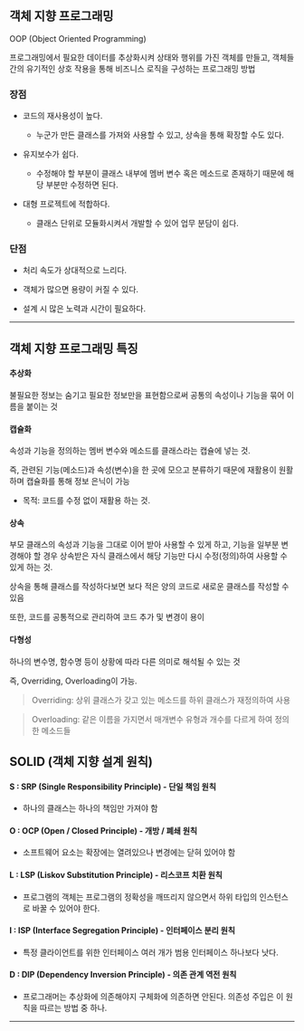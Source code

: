 ## 객체 지향 프로그래밍 

 OOP (Object Oriented Programming)
 
 프로그래밍에서 필요한 데이터를 추상화시켜 상태와 행위를 가진 객체를 만들고, 객체들 간의 유기적인 상호 작용을 통해 비즈니스 로직을 구성하는
 프로그래밍 방법
 
### 장점

- 코드의 재사용성이 높다.
 
  - 누군가 만든 클래스를 가져와 사용할 수 있고, 상속을 통해 확장할 수도 있다.
   
- 유지보수가 쉽다.
 
  - 수정해야 할 부분이 클래스 내부에 멤버 변수 혹은 메소드로 존재하기 때문에 해당 부분만 수정하면 된다.
   
- 대형 프로젝트에 적합하다.
 
  - 클래스 단위로 모듈화시켜서 개발할 수 있어 업무 분담이 쉽다.
   
### 단점

 - 처리 속도가 상대적으로 느리다.
 
 - 객체가 많으면 용량이 커질 수 있다.
 
 - 설계 시 많은 노력과 시간이 필요하다.
 
- - -

## 객체 지향 프로그래밍 특징

#### 추상화

 불필요한 정보는 숨기고 필요한 정보만을 표현함으로써 공통의 속성이나 기능을 묶어 이름을 붙이는 것
 
#### 캡슐화

 속성과 기능을 정의하는 멤버 변수와 메소드를 클래스라는 캡슐에 넣는 것. 
 
 즉, 관련된 기능(메소드)과 속성(변수)을 한 곳에 모으고 분류하기 때문에 재활용이 원활하며 캡슐화를 통해 정보 은닉이 가능
 
 - 목적: 코드를 수정 없이 재활용 하는 것.
 
#### 상속

 부모 클래스의 속성과 기능을 그대로 이어 받아 사용할 수 있게 하고, 기능을 일부분 변경해야 할 경우 상속받은 자식 클래스에서 해당 기능만
 다시 수정(정의)하여 사용할 수 있게 하는 것.
 
 상속을 통해 클래스를 작성하다보면 보다 적은 양의 코드로 새로운 클래스를 작성할 수 있음
 
 또한, 코드를 공통적으로 관리하여 코드 추가 및 변경이 용이
 
#### 다형성

 하나의 변수명, 함수명 등이 상황에 따라 다른 의미로 해석될 수 있는 것
 
 즉, Overriding, Overloading이 가능.
 
 > Overriding: 상위 클래스가 갖고 있는 메소드를 하위 클래스가 재정의하여 사용
 
 > Overloading: 같은 이름을 가지면서 매개변수 유형과 개수를 다르게 하여 정의한 메소드들
 
## SOLID (객체 지향 설계 원칙)

 #### S : SRP (Single Responsibility Principle) - 단일 책임 원칙
   
   - 하나의 클래스는 하나의 책임만 가져야 함
   
 #### O : OCP (Open / Closed Principle) - 개방 / 폐쇄 원칙
 
   - 소프트웨어 요소는 확장에는 열려있으나 변경에는 닫혀 있어야 함
   
 #### L : LSP (Liskov Substitution Principle) - 리스코프 치환 원칙
 
   - 프로그램의 객체는 프로그램의 정확성을 깨뜨리지 않으면서 하위 타입의 인스턴스로 바꿀 수 있어야 한다.
   
 #### I : ISP (Interface Segregation Principle) - 인터페이스 분리 원칙
   
   - 특정 클라이언트를 위한 인터페이스 여러 개가 범용 인터페이스 하나보다 낫다.
   
 #### D : DIP (Dependency Inversion Principle) - 의존 관계 역전 원칙
 
   - 프로그래머는 추상화에 의존해야지 구체화에 의존하면 안된다. 의존성 주입은 이 원칙을 따르는 방법 중 하나.
   
- - -
